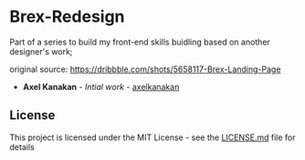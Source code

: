 # Brex-Redesign

Part of a series to build my front-end skills buidling based on another designer's work;

original source: https://dribbble.com/shots/5658117-Brex-Landing-Page


* **Axel Kanakan** - *Intial work* - [axelkanakan](https://github.com/axelkanakan)

## License

This project is licensed under the MIT License - see the [LICENSE.md](LICENSE.md) file for details